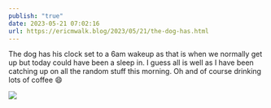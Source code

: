 ```yaml
---
publish: "true"
date: 2023-05-21 07:02:16
url: https://ericmwalk.blog/2023/05/21/the-dog-has.html
---
```


The dog has his clock set to a 6am wakeup as that is when we normally get up but today could have been a sleep in. I guess all is well as I have been catching up on all the random stuff this morning. Oh and of course drinking lots of coffee 😄

![](https://ericmwalk.blog/uploads/2023/74aa0fdd43.jpg)